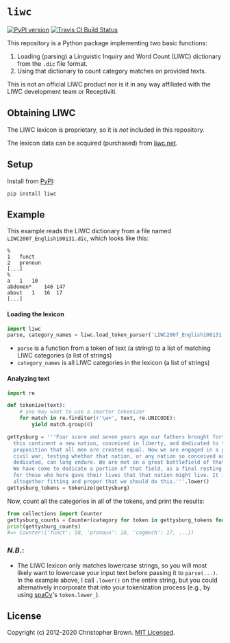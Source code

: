 # `liwc`

[![PyPI version](https://badge.fury.io/py/liwc.svg)](https://pypi.org/project/liwc/)
[![Travis CI Build Status](https://travis-ci.org/chbrown/liwc-python.svg?branch=master)](https://travis-ci.org/chbrown/liwc-python)

This repository is a Python package implementing two basic functions:
1. Loading (parsing) a Linguistic Inquiry and Word Count (LIWC) dictionary from the `.dic` file format.
2. Using that dictionary to count category matches on provided texts.

This is not an official LIWC product nor is it in any way affiliated with the LIWC development team or Receptiviti.


## Obtaining LIWC

The LIWC lexicon is proprietary, so it is _not_ included in this repository.

The lexicon data can be acquired (purchased) from [liwc.net](http://liwc.net/).


## Setup

Install from [PyPI](https://pypi.python.org/pypi/liwc):

    pip install liwc


## Example

This example reads the LIWC dictionary from a file named `LIWC2007_English100131.dic`, which looks like this:

    %
    1   funct
    2   pronoun
    [...]
    %
    a   1   10
    abdomen*    146 147
    about   1   16  17
    [...]


#### Loading the lexicon

```python
import liwc
parse, category_names = liwc.load_token_parser('LIWC2007_English100131.dic')
```

* `parse` is a function from a token of text (a string) to a list of matching LIWC categories (a list of strings)
* `category_names` is all LIWC categories in the lexicon (a list of strings)


#### Analyzing text

```python
import re

def tokenize(text):
    # you may want to use a smarter tokenizer
    for match in re.finditer(r'\w+', text, re.UNICODE):
        yield match.group(0)

gettysburg = '''Four score and seven years ago our fathers brought forth on
  this continent a new nation, conceived in liberty, and dedicated to the
  proposition that all men are created equal. Now we are engaged in a great
  civil war, testing whether that nation, or any nation so conceived and so
  dedicated, can long endure. We are met on a great battlefield of that war.
  We have come to dedicate a portion of that field, as a final resting place
  for those who here gave their lives that that nation might live. It is
  altogether fitting and proper that we should do this.'''.lower()
gettysburg_tokens = tokenize(gettysburg)
```

Now, count all the categories in all of the tokens, and print the results:

```python
from collections import Counter
gettysburg_counts = Counter(category for token in gettysburg_tokens for category in parse(token))
print(gettysburg_counts)
#=> Counter({'funct': 58, 'pronoun': 18, 'cogmech': 17, ...})
```

### _N.B._:

* The LIWC lexicon only matches lowercase strings, so you will most likely want to lowercase your input text before passing it to `parse(...)`.
  In the example above, I call `.lower()` on the entire string, but you could alternatively incorporate that into your tokenization process (e.g., by using [spaCy](https://spacy.io/api/token)'s `token.lower_`).


## License

Copyright (c) 2012-2020 Christopher Brown.
[MIT Licensed](LICENSE.txt).
